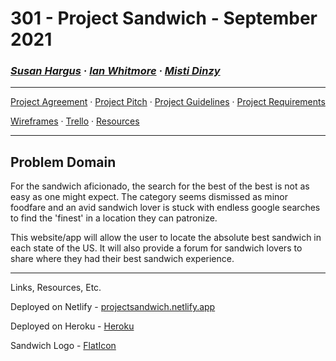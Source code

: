 # 301 - Project Sandwich - September 2021

### ***[Susan Hargus](susan.md) &middot; [Ian Whitmore](ian.md) &middot; [Misti Dinzy](misti.md)***

_____

[Project Agreement](workingagreement.md) &middot;
[Project Pitch](pitch.md) &middot;
[Project Guidelines](project-guidelines.md) &middot;
[Project Requirements](https://projectsandwich.github.io/301-ProjectPlanning/project-guidelines.html#grading)

[Wireframes](wireframes.md) &middot;
[Trello](https://trello.com/b/KuDlJ9PD/301-project) &middot;
[Resources](resources.md)

_____

## Problem Domain

For the sandwich aficionado, the search for the best of the best is not as easy as one might expect. The category seems dismissed as minor foodfare and an avid sandwich lover is stuck with endless google searches to find the 'finest' in a location they can patronize. 

This website/app will allow the user to locate the absolute best sandwich in each state of the US. It will also provide a forum for sandwich lovers to share where they had their best sandwich experience.

_____

Links, Resources, Etc.

Deployed on Netlify - [projectsandwich.netlify.app](https://projectsandwich.netlify.app/)

Deployed on Heroku - [Heroku](https://projectsandwich.herokuapp.com/)

Sandwich Logo - [FlatIcon](www.flaticon.com)
